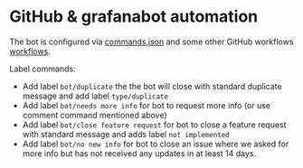 # GitHub & grafanabot automation

The bot is configured via [commands.json](https://github.com/tvarit-foggy/grafana/blob/main/.github/commands.json) and some other GitHub workflows [workflows](https://github.com/tvarit-foggy/grafana/tree/main/.github/workflows).

Label commands:

* Add label `bot/duplicate` the the bot will close with standard duplicate message and add label `type/duplicate`
* Add label `bot/needs more info` for bot to request more info (or use comment command mentioned above)
* Add label `bot/close feature request` for bot to close a feature request with standard message and adds label `not implemented`
* Add label `bot/no new info` for bot to close an issue where we asked for more info but has not received any updates in at least 14 days.
